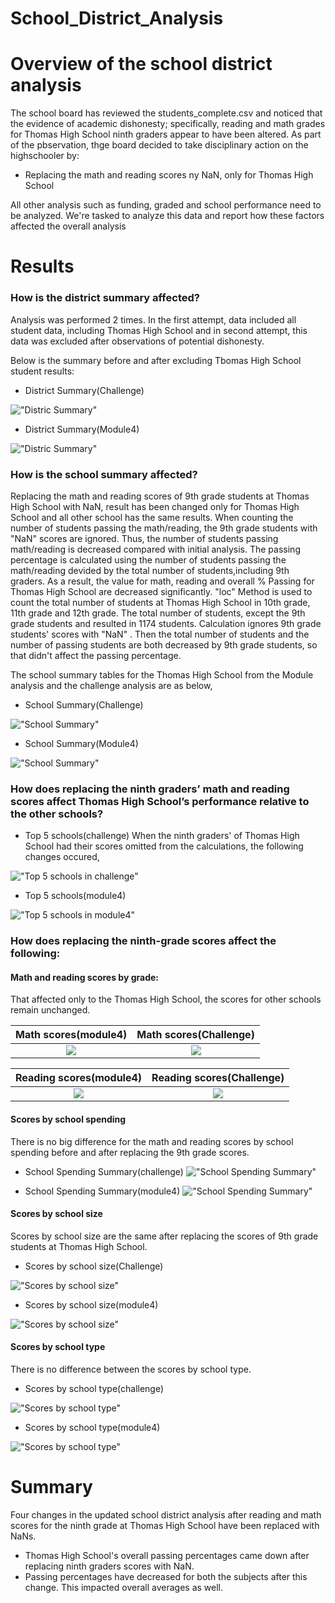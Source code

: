 # School_District_Analysis

# Overview of the school district analysis

The school board has reviewed the students_complete.csv and noticed that the evidence of academic dishonesty; specifically, reading and math grades for Thomas High School ninth graders appear to have been altered. As part of the pbservation, thge board decided to take disciplinary action on the highschooler by:

-   Replacing the math and reading scores ny NaN, only for Thomas High School

All other analysis such as funding, graded and school performance need to be analyzed. We're tasked to analyze this data and report how these factors affected the overall analysis

# Results

### How is the district summary affected?

Analysis was performed 2 times. In the first attempt, data included all student data, including Thomas High School and in second attempt, this data was excluded after observations of potential dishonesty.

Below is the summary before and after excluding Tbomas High School student results:

* District Summary(Challenge)

!["Distric Summary" ](Resources/district_summary_initial.png?raw=true "Distric Summary")

* District Summary(Module4)

!["Distric Summary" ](Resources/district_summary_inmodule4.png?raw=true "Distric Summary")


### How is the school summary affected?


Replacing the math and reading scores of 9th grade students at Thomas High School with NaN, result has been changed only for Thomas High School and all other school has the same results.
When counting the number of students passing the math/reading, the 9th grade students with "NaN" scores are ignored. Thus, the number of  students passing math/reading is decreased compared with initial analysis. The passing percentage is calculated using the number of students passing the math/reading devided by the total number of students,including 9th graders. As a result, the value for math, reading and overall % Passing for Thomas High School are decreased significantly.
"loc" Method is used to count the total number of students at Thomas High School in 10th grade, 11th grade and 12th grade. The total number of students, except the 9th grade students and resulted in 1174 students. Calculation ignores 9th grade students' scores with "NaN" . Then the total number of students and the number of passing students are both decreased by 9th grade students, so that didn't affect the passing percentage.


The school summary tables for the Thomas High School from the Module analysis and the challenge analysis are as below,

* School Summary(Challenge)

!["School Summary" ](Resources/school_summary_THS_challenge.png?raw=true "School Summary")

* School Summary(Module4)

!["School Summary" ](Resources/school_summary_module4.png?raw=true "School Summary")


### How does replacing the ninth graders’ math and reading scores affect Thomas High School’s performance relative to the other schools?

* Top 5 schools(challenge)
When the ninth graders' of Thomas High School had their scores omitted from the calculations, the following changes occured,

!["Top 5 schools in challenge" ](Resources/top5_school_performance_challenge.png?raw=true "Top 5 schools in challenge")

* Top 5 schools(module4)

!["Top 5 schools in module4"](Resources/top5_school_performance_module4.png?raw=true "Top 5 schools in module4")



### How does replacing the ninth-grade scores affect the following:

#### Math and reading scores by grade: 
 That affected only to the Thomas High School, the scores for other schools remain unchanged.

Math scores(module4)                    |  Math scores(Challenge)
:--------------------------------------:|:-------------------------:
![](Resources/math_scores_module4.png)  |  ![](Resources/math_scores_challenge.png)


Reading scores(module4)                   |  Reading scores(Challenge)  
:----------------------------------------:|:-------------------------:
![](Resources/reading_scores_module4.png) |  ![](Resources/reading_scores_challenge.png)

#### Scores by school spending

There is no big difference for the math and reading scores by school spending before and after replacing the 9th grade scores. 

* School Spending Summary(challenge)
!["School Spending Summary" ](Resources/school_spending_challenge.png?raw=true "School Spending Summary")

* School Spending Summary(module4)
!["School Spending Summary" ](Resources/school_spending_module4.png?raw=true "School Spending Summary")

    
#### Scores by school size

Scores by school size are the same after replacing the scores of 9th grade students at Thomas High School.

* Scores by school size(Challenge)

!["Scores by school size" ](Resources/scores_by_school_size_challenge.png?raw=true "Scores by school size")

* Scores by school size(module4)

!["Scores by school size" ](Resources/scores_by_school_size_module4.png?raw=true "Scores by school size")


#### Scores by school type

There is no difference between the scores by school type.

* Scores by school type(challenge)

!["Scores by school type" ](Resources/scores_by_school_type_challenge.png?raw=true "Scores by school type")

* Scores by school type(module4)

!["Scores by school type" ](Resources/scores_by_school_type_module4.png?raw=true "Scores by school type")


# Summary


Four changes in the updated school district analysis after reading and math scores for the ninth grade at Thomas High School have been replaced with NaNs.

* Thomas High School's overall passing percentages came down after replacing ninth graders scores with NaN.
* Passing percentages have decreased for both the subjects after this change. This impacted overall averages as well.
